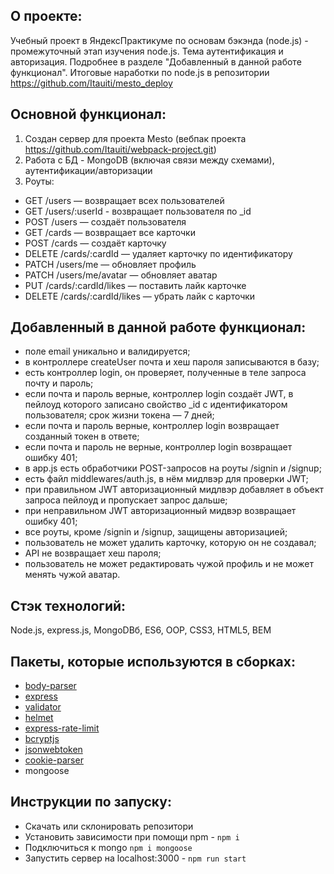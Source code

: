 
## О проекте:
Учебный проект в ЯндексПрактикуме по основам бэкэнда (node.js) - промежуточный этап изучения node.js.
Тема аутентификация и авторизация. Подробнее в разделе "Добавленный в данной работе функционал".
Итоговые наработки по node.js в репозитории https://github.com/Itauiti/mesto_deploy 

## Основной функционал: 
1. Создан сервер для проекта Mesto (вебпак проекта https://github.com/Itauiti/webpack-project.git)
2. Работа с БД - MongoDB (включая связи между схемами), аутентификации/авторизации
3. Роуты: 
- GET /users — возвращает всех пользователей
- GET /users/:userId - возвращает пользователя по _id
- POST /users — создаёт пользователя
- GET /cards — возвращает все карточки
- POST /cards — создаёт карточку
- DELETE /cards/:cardId — удаляет карточку по идентификатору
- PATCH /users/me — обновляет профиль
- PATCH /users/me/avatar — обновляет аватар
- PUT /cards/:cardId/likes — поставить лайк карточке
- DELETE /cards/:cardId/likes — убрать лайк с карточки

## Добавленный в данной работе функционал:
- поле email уникально и валидируется;
- в контроллере createUser почта и хеш пароля записываются в базу;
- есть контроллер login, он проверяет, полученные в теле запроса почту и пароль;
- если почта и пароль верные, контроллер login создаёт JWT, в пейлоуд которого записано свойство _id с идентификатором пользователя; срок жизни токена — 7 дней;
- если почта и пароль верные, контроллер login возвращает созданный токен в ответе;
- если почта и пароль не верные, контроллер login возвращает ошибку 401;
- в app.js есть обработчики POST-запросов на роуты /signin и /signup;
- есть файл middlewares/auth.js, в нём мидлвэр для проверки JWT;
- при правильном JWT авторизационный мидлвэр добавляет в объект запроса пейлоуд и пропускает запрос дальше;
- при неправильном JWT авторизационный мидвэр возвращает ошибку 401;
- все роуты, кроме /signin и /signup, защищены авторизацией;
- пользователь не может удалить карточку, которую он не создавал;
- API не возвращает хеш пароля;
- пользователь не может редактировать чужой профиль и не может менять чужой аватар.

## Стэк технологий:
Node.js, express.js, MongoDBб, ES6, OOP, CSS3, HTML5, BEM

## Пакеты, которые используются в сборках:
- [body-parser](https://www.npmjs.com/package/body-parser)
- [express](https://expressjs.com)
- [validator](https://www.npmjs.com/package/validator)
- [helmet](https://helmetjs.github.io/)
- [express-rate-limit](https://www.npmjs.com/package/express-rate-limit)
- [bcryptjs](https://www.npmjs.com/package/bcryptjs)
- [jsonwebtoken](https://www.npmjs.com/package/jsonwebtoken)
- [cookie-parser](https://www.npmjs.com/package/cookie-parser)
- mongoose

## Инструкции по запуску:
- Скачать или склонировать репозитори
- Установить зависимости при помощи npm - `npm i`
- Подключиться к mongo `npm i mongoose`
- Запустить сервер на localhost:3000 - `npm run start`
